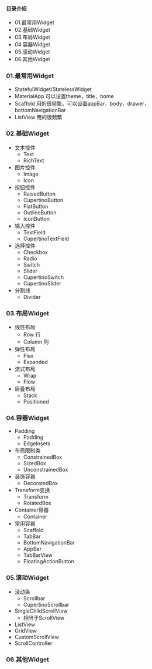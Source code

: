 #### 目录介绍
- 01.最常用Widget
- 02.基础Widget
- 03.布局Widget
- 04.容器Widget
- 05.滚动Widget
- 06.其他Widget




### 01.最常用Widget
- StatefulWidget/StatelessWidget
- MaterialApp           可以设置theme，title，home
- Scaffold              用的很频繁，可以设置appBar，body，drawer，bottomNavigationBar
- ListView              用的很频繁


### 02.基础Widget
- 文本控件
    - Text      
    - RichText        
- 图片控件
    - Image     
    - Icon      
- 按钮控件
    - RaisedButton            
    - CupertinoButton  
    - FlatButton
    - OutlineButton
    - IconButton
- 输入控件
    - TextField
    - CupertinoTextField
- 选择控件
    - Checkbox
    - Radio
    - Switch
    - Slider
    - CupertinoSwitch
    - CupertinoSlider
- 分割线
    - Divider




### 03.布局Widget
- 线性布局
    - Row 行
    - Column 列
- 弹性布局
    - Flex
    - Expanded
- 流式布局
    - Wrap
    - Flow
- 层叠布局
    - Stack
    - Positioned



### 04.容器Widget
- Padding
    - Padding
    - EdgeInsets
- 布局限制类
    - ConstrainedBox
    - SizedBox
    - UnconstrainedBox
- 装饰容器
    - DecoratedBox
- Transform变换
    - Transform
    - RotatedBox
- Container容器
    - Container
- 常用容器
    - Scaffold
    - TabBar
    - BottomNavigationBar
    - AppBar
    - TabBarView
    - FloatingActionButton




### 05.滚动Widget
- 滚动条
    - Scrollbar
    - CupertinoScrollbar
- SingleChildScrollView
    - 相当于ScrollView
- ListView
- GridView
- CustomScrollView
- ScrollController



### 06.其他Widget



























